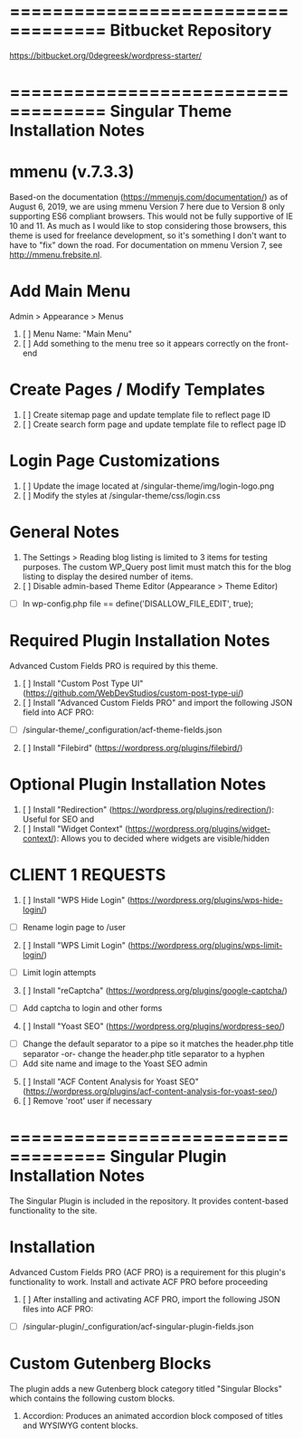 ===================================
Bitbucket Repository
===================================

https://bitbucket.org/0degreesk/wordpress-starter/


===================================
Singular Theme Installation Notes
===================================

# mmenu (v.7.3.3)

Based-on the documentation (https://mmenujs.com/documentation/) as of August 6, 2019, we are using mmenu Version 7 here due to Version 8 only supporting ES6 compliant browsers. This would not be fully supportive of IE 10 and 11. As much as I would like to stop considering those browsers, this theme is used for freelance development, so it's something I don't want to have to "fix" down the road. For documentation on mmenu Version 7, see http://mmenu.frebsite.nl.


# Add Main Menu

Admin > Appearance > Menus

1. [ ] Menu Name: "Main Menu"
2. [ ] Add something to the menu tree so it appears correctly on the front-end


# Create Pages / Modify Templates

1. [ ] Create sitemap page and update template file to reflect page ID
2. [ ] Create search form page and update template file to reflect page ID


# Login Page Customizations

1. [ ] Update the image located at /singular-theme/img/login-logo.png
2. [ ] Modify the styles at /singular-theme/css/login.css


# General Notes

1. The Settings > Reading blog listing is limited to 3 items for testing purposes. The custom WP_Query post limit must match this for the blog listing to display the desired number of items.
2. [ ] Disable admin-based Theme Editor (Appearance > Theme Editor)
  - [ ] In wp-config.php file == define('DISALLOW_FILE_EDIT', true);


# Required Plugin Installation Notes

Advanced Custom Fields PRO is required by this theme.

1. [ ] Install "Custom Post Type UI" (https://github.com/WebDevStudios/custom-post-type-ui/)
2. [ ] Install "Advanced Custom Fields PRO" and import the following JSON field into ACF PRO:
  - [ ] /singular-theme/_configuration/acf-theme-fields.json
2. [ ] Install "Filebird" (https://wordpress.org/plugins/filebird/)


# Optional Plugin Installation Notes

1. [ ] Install "Redirection" (https://wordpress.org/plugins/redirection/): Useful for SEO and
2. [ ] Install "Widget Context" (https://wordpress.org/plugins/widget-context/): Allows you to decided where widgets are visible/hidden


# CLIENT 1 REQUESTS

1. [ ] Install "WPS Hide Login" (https://wordpress.org/plugins/wps-hide-login/)
  - [ ] Rename login page to /user
2. [ ] Install "WPS Limit Login" (https://wordpress.org/plugins/wps-limit-login/)
  - [ ] Limit login attempts
3. [ ] Install "reCaptcha" (https://wordpress.org/plugins/google-captcha/)
  - [ ] Add captcha to login and other forms
4. [ ] Install "Yoast SEO" (https://wordpress.org/plugins/wordpress-seo/)
  - [ ] Change the default separator to a pipe so it matches the header.php title separator -or- change the header.php title separator to a hyphen
  - [ ] Add site name and image to the Yoast SEO admin
5. [ ] Install "ACF Content Analysis for Yoast SEO" (https://wordpress.org/plugins/acf-content-analysis-for-yoast-seo/)
6. [ ] Remove 'root' user if necessary


===================================
Singular Plugin Installation Notes
===================================

The Singular Plugin is included in the repository. It provides content-based functionality to the site.


# Installation

Advanced Custom Fields PRO (ACF PRO) is a requirement for this plugin's functionality to work. Install and activate ACF PRO before proceeding

1. [ ] After installing and activating ACF PRO, import the following JSON files into ACF PRO:
  - [ ] /singular-plugin/_configuration/acf-singular-plugin-fields.json


# Custom Gutenberg Blocks

The plugin adds a new Gutenberg block category titled "Singular Blocks" which contains the following custom blocks.

1. Accordion: Produces an animated accordion block composed of titles and WYSIWYG content blocks.
